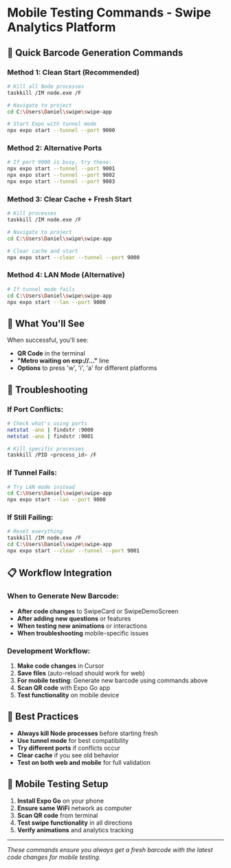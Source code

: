 # Mobile Testing Commands - Swipe Analytics Platform

## 🎯 **Quick Barcode Generation Commands**

### **Method 1: Clean Start (Recommended)**
```bash
# Kill all Node processes
taskkill /IM node.exe /F

# Navigate to project
cd C:\Users\Daniel\swipe\swipe-app

# Start Expo with tunnel mode
npx expo start --tunnel --port 9000
```

### **Method 2: Alternative Ports**
```bash
# If port 9000 is busy, try these:
npx expo start --tunnel --port 9001
npx expo start --tunnel --port 9002
npx expo start --tunnel --port 9003
```

### **Method 3: Clear Cache + Fresh Start**
```bash
# Kill processes
taskkill /IM node.exe /F

# Navigate to project
cd C:\Users\Daniel\swipe\swipe-app

# Clear cache and start
npx expo start --clear --tunnel --port 9000
```

### **Method 4: LAN Mode (Alternative)**
```bash
# If tunnel mode fails
cd C:\Users\Daniel\swipe\swipe-app
npx expo start --lan --port 9000
```

## 📱 **What You'll See**

When successful, you'll see:
- **QR Code** in the terminal
- **"Metro waiting on exp://..."** line
- **Options** to press 'w', 'i', 'a' for different platforms

## 🔧 **Troubleshooting**

### **If Port Conflicts:**
```bash
# Check what's using ports
netstat -ano | findstr :9000
netstat -ano | findstr :9001

# Kill specific processes
taskkill /PID <process_id> /F
```

### **If Tunnel Fails:**
```bash
# Try LAN mode instead
cd C:\Users\Daniel\swipe\swipe-app
npx expo start --lan --port 9000
```

### **If Still Failing:**
```bash
# Reset everything
taskkill /IM node.exe /F
cd C:\Users\Daniel\swipe\swipe-app
npx expo start --clear --tunnel --port 9001
```

## 📋 **Workflow Integration**

### **When to Generate New Barcode:**
- **After code changes** to SwipeCard or SwipeDemoScreen
- **After adding new questions** or features
- **When testing new animations** or interactions
- **When troubleshooting** mobile-specific issues

### **Development Workflow:**
1. **Make code changes** in Cursor
2. **Save files** (auto-reload should work for web)
3. **For mobile testing**: Generate new barcode using commands above
4. **Scan QR code** with Expo Go app
5. **Test functionality** on mobile device

## 🎯 **Best Practices**

- **Always kill Node processes** before starting fresh
- **Use tunnel mode** for best compatibility
- **Try different ports** if conflicts occur
- **Clear cache** if you see old behavior
- **Test on both web and mobile** for full validation

## 📱 **Mobile Testing Setup**

1. **Install Expo Go** on your phone
2. **Ensure same WiFi** network as computer
3. **Scan QR code** from terminal
4. **Test swipe functionality** in all directions
5. **Verify animations** and analytics tracking

---

*These commands ensure you always get a fresh barcode with the latest code changes for mobile testing.*








